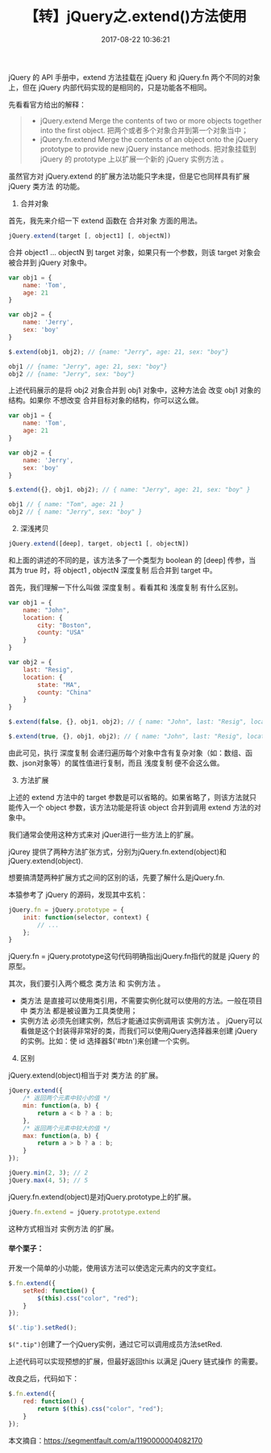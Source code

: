 ﻿---
title: 【转】jQuery之.extend()方法使用
date: 2017-08-22 10:36:21
category: 前端
tags:  [jquery, javascript]
stickie: true
description: "jquery extend方法使用介绍"
---

jQuery 的 API 手册中，extend 方法挂载在 jQuery 和 jQuery.fn 两个不同的对象上，但在 jQuery 内部代码实现的是相同的，只是功能各不相同。

<!-- more -->

先看看官方给出的解释：
> - jQuery.extend Merge the contents of two or more objects together into the first object. 把两个或者多个对象合并到第一个对象当中；
> - jQuery.fn.extend Merge the contents of an object onto the jQuery prototype to provide new jQuery instance methods. 把对象挂载到 jQuery 的 prototype 上以扩展一个新的 jQuery 实例方法 。

虽然官方对 jQuery.extend 的扩展方法功能只字未提，但是它也同样具有扩展 jQuery 类方法 的功能。

1. 合并对象

首先，我先来介绍一下 extend 函数在 合并对象 方面的用法。
```js
jQuery.extend(target [, object1] [, objectN])
```

合并 object1 ... objectN 到 target 对象，如果只有一个参数，则该 target 对象会被合并到 jQuery 对象中。
```js
var obj1 = {
    name: 'Tom',
    age: 21
}

var obj2 = {
    name: 'Jerry',
    sex: 'boy'
}

$.extend(obj1, obj2); // {name: "Jerry", age: 21, sex: "boy"}

obj1 // {name: "Jerry", age: 21, sex: "boy"}
obj2 // {name: "Jerry", sex: "boy"}
```
上述代码展示的是将 obj2 对象合并到 obj1 对象中，这种方法会 改变 obj1 对象的结构。如果你 不想改变 合并目标对象的结构，你可以这么做。

```js
var obj1 = {
    name: 'Tom',
    age: 21
}

var obj2 = {
    name: 'Jerry',
    sex: 'boy'
}

$.extend({}, obj1, obj2); // { name: "Jerry", age: 21, sex: "boy" }

obj1 // { name: "Tom", age: 21 }
obj2 // { name: "Jerry", sex: "boy" }
```

2. 深浅拷贝

```js
jQuery.extend([deep], target, object1 [, objectN])
```
和上面的讲述的不同的是，该方法多了一个类型为 boolean 的 [deep] 传参，当其为 true 时，将 object1 , objectN 深度复制 后合并到 target 中。

首先，我们理解一下什么叫做 深度复制 。看看其和 浅度复制 有什么区别。
```js
var obj1 = {
    name: "John",
    location: {
        city: "Boston",
        county: "USA"
    }
}

var obj2 = {
    last: "Resig",
    location: {
        state: "MA",
        county: "China"
    }
}

$.extend(false, {}, obj1, obj2); // { name: "John", last: "Resig", location: { state: "MA", county: "China" }}

$.extend(true, {}, obj1, obj2); // { name: "John", last: "Resig", location: { city: "Boston", state: "MA", county: "China" }}
```

由此可见，执行 深度复制 会递归遍历每个对象中含有复杂对象（如：数组、函数、json对象等）的属性值进行复制，而且 浅度复制 便不会这么做。

3. 方法扩展

上述的 extend 方法中的 target 参数是可以省略的。如果省略了，则该方法就只能传入一个 object 参数，该方法功能是将该 object 合并到调用 extend 方法的对象中。

我们通常会使用这种方式来对 jQuer进行一些方法上的扩展。

jQurey 提供了两种方法扩张方式，分别为jQuery.fn.extend(object)和jQuery.extend(object).

想要搞清楚两种扩展方式之间的区别的话，先要了解什么是jQuery.fn.

本猿参考了 jQuery 的源码，发现其中玄机：
```js
jQuery.fn = jQuery.prototype = {　　　
    init: function(selector, context) {
        // ...
    };
}
```
jQuery.fn = jQuery.prototype这句代码明确指出jQuery.fn指代的就是 jQuery 的原型。

其次，我们要引入两个概念 类方法 和 实例方法 。
 - 类方法 是直接可以使用类引用，不需要实例化就可以使用的方法。一般在项目中 类方法 都是被设置为工具类使用；
 - 实例方法 必须先创建实例，然后才能通过实例调用该 实例方法 。
    jQuery可以看做是这个封装得非常好的类，而我们可以使用jQuery选择器来创建 jQuery 的实例。比如：使 id 选择器$('#btn')来创建一个实例。

4. 区别

jQuery.extend(object)相当于对 类方法 的扩展。
```js
jQuery.extend({
    /* 返回两个元素中较小的值 */
    min: function(a, b) {
        return a < b ? a : b;
    },
    /* 返回两个元素中较大的值 */
    max: function(a, b) {
        return a > b ? a : b;
    }
});

jQuery.min(2, 3); // 2
jQuery.max(4, 5); // 5
```

jQuery.fn.extend(object)是对jQuery.prototype上的扩展。
```js
jQuery.fn.extend = jQuery.prototype.extend
```
这种方式相当对 实例方法 的扩展。

#### 举个栗子：

开发一个简单的小功能，使用该方法可以使选定元素内的文字变红。
```js
$.fn.extend({
    setRed: function() {
        $(this).css("color", "red");
    }
});

$('.tip').setRed();
```
`$(".tip")`创建了一个jQuery实例，通过它可以调用成员方法setRed.

上述代码可以实现预想的扩展，但最好返回this 以满足 jQuery 链式操作 的需要。

改良之后，代码如下：
```js
$.fn.extend({
    red: function() {
        return $(this).css("color", "red");
    }
});
```

本文摘自：https://segmentfault.com/a/1190000004082170



